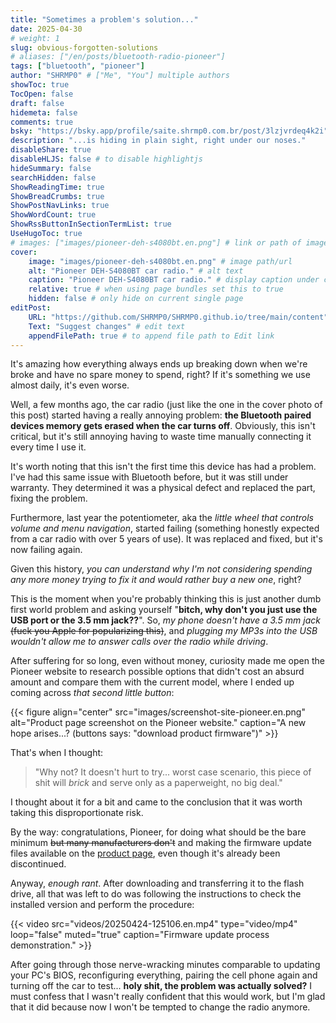 ```yaml
---
title: "Sometimes a problem's solution..."
date: 2025-04-30
# weight: 1
slug: obvious-forgotten-solutions
# aliases: ["/en/posts/bluetooth-radio-pioneer"]
tags: ["bluetooth", "pioneer"]
author: "SHRMP0" # ["Me", "You"] multiple authors
showToc: true
TocOpen: false
draft: false
hidemeta: false
comments: true
bsky: "https://bsky.app/profile/saite.shrmp0.com.br/post/3lzjvrdeq4k2i" # link to your bsky post
description: "...is hiding in plain sight, right under our noses."
disableShare: true
disableHLJS: false # to disable highlightjs
hideSummary: false
searchHidden: false
ShowReadingTime: true
ShowBreadCrumbs: true
ShowPostNavLinks: true
ShowWordCount: true
ShowRssButtonInSectionTermList: true
UseHugoToc: true
# images: ["images/pioneer-deh-s4080bt.en.png"] # link or path of image for opengraph, twitter-cards
cover:
    image: "images/pioneer-deh-s4080bt.en.png" # image path/url
    alt: "Pioneer DEH-S4080BT car radio." # alt text
    caption: "Pioneer DEH-S4080BT car radio." # display caption under cover
    relative: true # when using page bundles set this to true
    hidden: false # only hide on current single page
editPost:
    URL: "https://github.com/SHRMP0/SHRMP0.github.io/tree/main/content"
    Text: "Suggest changes" # edit text
    appendFilePath: true # to append file path to Edit link
---
```


It's amazing how everything always ends up breaking down when we're broke and have no spare money to spend, right? If it's something we use almost daily, it's even worse.

Well, a few months ago, the car radio (just like the one in the cover photo of this post) started having a really annoying problem: **the Bluetooth paired devices memory gets erased when the car turns off**. Obviously, this isn't critical, but it's still annoying having to waste time manually connecting it every time I use it.

It's worth noting that this isn't the first time this device has had a problem. I've had this same issue with Bluetooth before, but it was still under warranty. They determined it was a physical defect and replaced the part, fixing the problem.

Furthermore, last year the potentiometer, aka the *little wheel that controls volume and menu navigation*, started failing (something honestly expected from a car radio with over 5 years of use). It was replaced and fixed, but it's now failing again.

Given this history, *you can understand why I'm not considering spending any more money trying to fix it and would rather buy a new one*, right?

This is the moment when you're probably thinking this is just another dumb first world problem and asking yourself "**bitch, why don't you just use the USB port or the 3.5 mm jack??**". So, *my phone doesn't have a 3.5 mm jack* ~~(fuck you Apple for popularizing this)~~, and *plugging my MP3s into the USB wouldn't allow me to answer calls over the radio while driving*.

After suffering for so long, even without money, curiosity made me open the Pioneer website to research possible options that didn't cost an absurd amount and compare them with the current model, where I ended up coming across *that second little button*:

{{< figure align="center" src="images/screenshot-site-pioneer.en.png" alt="Product page screenshot on the Pioneer website." caption="A new hope arises...? (buttons says: \"download product firmware\")" >}}

That's when I thought:

> "Why not? It doesn't hurt to try... worst case scenario, this piece of shit will *brick* and serve only as a paperweight, no big deal."

I thought about it for a bit and came to the conclusion that it was worth taking this disproportionate risk.

By the way: congratulations, Pioneer, for doing what should be the bare minimum ~~but many manufacturers don't~~ and making the firmware update files available on the [product page](https://pioneer.com.br/produto/deh-s4080bt/), even though it's already been discontinued.

Anyway, *enough rant*. After downloading and transferring it to the flash drive, all that was left to do was following the instructions to check the installed version and perform the procedure:

{{< video src="videos/20250424-125106.en.mp4" type="video/mp4" loop="false" muted="true" caption="Firmware update process demonstration." >}}

After going through those nerve-wracking minutes comparable to updating your PC's BIOS, reconfiguring everything, pairing the cell phone again and turning off the car to test... **holy shit, the problem was actually solved?** I must confess that I wasn't really confident that this would work, but I'm glad that it did because now I won't be tempted to change the radio anymore.
